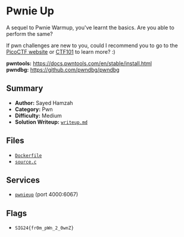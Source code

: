 # Pwnie Up

A sequel to Pwnie Warmup, you've learnt the basics. Are you able to perform the same?

If pwn challenges are new to you, could I recommend you to go to the [PicoCTF website](https://play.picoctf.org/practice) or [CTF101](https://ctf101.org/binary-exploitation/overview/) to learn more? :)

**pwntools:** https://docs.pwntools.com/en/stable/install.html \
**pwndbg:** https://github.com/pwndbg/pwndbg

## Summary
- **Author:** Sayed Hamzah
- **Category:** Pwn
- **Difficulty:** Medium
- **Solution Writeup:** [`writeup.md`](./soln/writeup.md)

## Files
- [`Dockerfile`](./dist/Dockerfile)
- [`source.c`](./dist/source.c)

## Services
- [`pwnieup`](./service) (port 4000:6067)

## Flags
- `SIG24{fr0m_pWn_2_0wnZ}`
